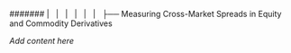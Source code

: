 ####### |   |   |   |   |   |   ├── Measuring Cross-Market Spreads in Equity and Commodity Derivatives

*Add content here*